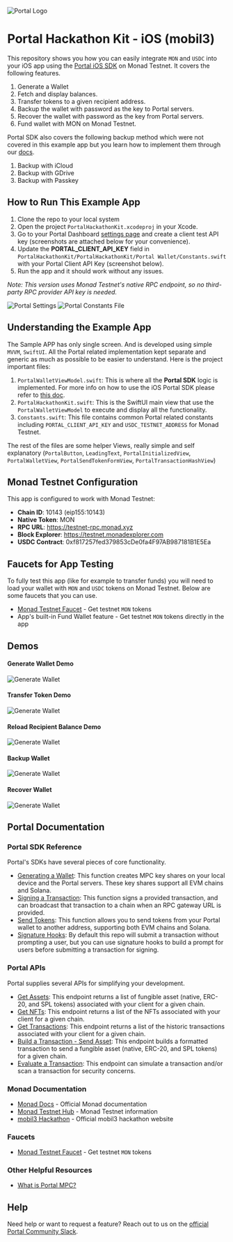 ![Portal Logo](https://cdn.prod.website-files.com/66a9400bd5456b4248f11c92/66a940c97f391719bd5ba2b9_Portal%20logo%201.png)

# Portal Hackathon Kit - iOS (mobil3)

This repository shows you how you can easily integrate `MON` and `USDC` into your iOS app using the [Portal iOS SDK](https://docs.portalhq.io/guides/ios) on Monad Testnet. It covers the following features.

1. Generate a Wallet
2. Fetch and display balances.
3. Transfer tokens to a given recipient address.
4. Backup the wallet with password as the key to Portal servers.
5. Recover the wallet with password as the key from Portal servers.
6. Fund wallet with MON on Monad Testnet.

Portal SDK also covers the following backup method which were not covered in this example app but you learn how to implement them through our [docs](https://docs.portalhq.io/guides/ios/back-up-a-wallet).

1. Backup with iCloud
2. Backup with GDrive
3. Backup with Passkey


## How to Run This Example App
1. Clone the repo to your local system
2. Open the project `PortalHackathonKit.xcodeproj` in your Xcode.
3. Go to your Portal Dashboard [settings page](https://app.portalhq.io/settings#client-api-keys) and create a client test API key (screenshots are attached below for your convenience).
4. Update the **PORTAL_CLIENT_API_KEY** field in `PortalHackathonKit/PortalHackathonKit/Portal Wallet/Constants.swift` with your Portal Client API Key (screenshot below).
5. Run the app and it should work without any issues.

*Note: This version uses Monad Testnet's native RPC endpoint, so no third-party RPC provider API key is needed.*

![Portal Settings](demos/portal-settings-page.png)
![Portal Constants File](demos/portal-constants-file.png)

## Understanding the Example App
The Sample APP has only single screen. And is developed using simple `MVVM`, `SwiftUI`. All the Portal related implementation kept separate and generic as much as possible to be easier to understand.
Here is the project important files:

1. `PortalWalletViewModel.swift`: This is where all the **Portal SDK** logic is implemented. For more info on how to use the iOS Portal SDK please refer to [this doc](https://docs.portalhq.io/guides/ios).
2. `PortalHackathonKit.swift`: This is the SwiftUI main view that use the `PortalWalletViewModel` to execute and display all the functionality.
3. `Constants.swift`: This file contains common Portal related constants including `PORTAL_CLIENT_API_KEY` and `USDC_TESTNET_ADDRESS` for Monad Testnet.

The rest of the files are some helper Views, really simple and self explanatory (`PortalButton`, `LeadingText`, `PortalInitializedView`, `PortalWalletView`, `PortalSendTokenFormView`, `PortalTransactionHashView`)

## Monad Testnet Configuration

This app is configured to work with Monad Testnet:
- **Chain ID**: 10143 (eip155:10143)
- **Native Token**: MON
- **RPC URL**: https://testnet-rpc.monad.xyz
- **Block Explorer**: https://testnet.monadexplorer.com
- **USDC Contract**: 0xf817257fed379853cDe0fa4F97AB987181B1E5Ea


## Faucets for App Testing
To fully test this app (like for example to transfer funds) you will need to load your wallet with `MON` and `USDC` tokens on Monad Testnet. Below are some faucets that you can use.

- [Monad Testnet Faucet](https://faucet.monad.xyz) - Get testnet `MON` tokens
- App's built-in Fund Wallet feature - Get testnet `MON` tokens directly in the app

## Demos

#### Generate Wallet Demo
![Generate Wallet](demos/generate-wallet.gif)

#### Transfer Token Demo
![Generate Wallet](demos/send-token.gif)

#### Reload Recipient Balance Demo
![Generate Wallet](demos/reload-recepient-balance.gif)

#### Backup Wallet
![Generate Wallet](demos/backup-wallet.gif)

#### Recover Wallet
![Generate Wallet](demos/recover-wallet.gif)

## Portal Documentation

### Portal SDK Reference

Portal's SDKs have several pieces of core functionality.

- [Generating a Wallet](https://docs.portalhq.io/guides/ios/create-a-wallet): This function creates MPC key shares on your local device and the Portal servers. These key shares support all EVM chains and Solana.
- [Signing a Transaction](https://docs.portalhq.io/guides/ios/sign-a-transaction): This function signs a provided transaction, and can broadcast that transaction to a chain when an RPC gateway URL is provided.
- [Send Tokens](https://docs.portalhq.io/guides/ios/send-tokens): This function allows you to send tokens from your Portal wallet to another address, supporting both EVM chains and Solana.
- [Signature Hooks](https://docs.portalhq.io/guides/ios/add-custom-signature-hooks): By default this repo will submit a transaction without prompting a user, but you can use signature hooks to build a prompt for users before submitting a transaction for signing.

### Portal APIs

Portal supplies several APIs for simplifying your development.

- [Get Assets](https://docs.portalhq.io/reference/client-api/v3-endpoints#get-assets-by-chain): This endpoint returns a list of fungible asset (native, ERC-20, and SPL tokens) associated with your client for a given chain.
- [Get NFTs](https://docs.portalhq.io/reference/client-api/v3-endpoints#get-nft-assets-by-chain): This endpoint returns a list of the NFTs associated with your client for a given chain.
- [Get Transactions](https://docs.portalhq.io/reference/client-api/v3-endpoints#get-transactions-by-chain): This endpoint returns a list of the historic transactions associated with your client for a given chain.
- [Build a Transaction - Send Asset](https://docs.portalhq.io/reference/client-api/v3-endpoints#build-a-send-asset-transaction): This endpoint builds a formatted transaction to send a fungible asset (native, ERC-20, and SPL tokens) for a given chain.
- [Evaluate a Transaction](https://docs.portalhq.io/reference/client-api/v3-endpoints#evaluate-a-transaction): This endpoint can simulate a transaction and/or scan a transaction for security concerns.

### Monad Documentation

- [Monad Docs](https://docs.monad.xyz) - Official Monad documentation
- [Monad Testnet Hub](https://testnet.monad.xyz) - Monad Testnet information
- [mobil3 Hackathon](https://mobil3.xyz) - Official mobil3 hackathon website

### Faucets

- [Monad Testnet Faucet](https://faucet.monad.xyz) - Get testnet `MON` tokens

### Other Helpful Resources

- [What is Portal MPC?](https://docs.portalhq.io/resources/portals-mpc-architecture)

## Help

Need help or want to request a feature? Reach out to us on the [official Portal Community Slack](https://portalcommunity.slack.com/archives/C07EZFF9N78).
